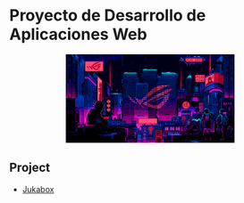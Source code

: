 # Proyecto de Desarrollo de Aplicaciones Web

<div align=center>
<img src="../extras/cyberpunk2.gif" alt="me" width="60%">
</div>

## Project
- [Jukabox](https://github.com/Chugani05-JesusLugo2002/Jukabox.git)